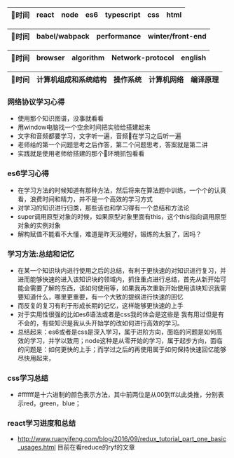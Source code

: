 |时间|react|node|es6|typescript|css|html|
| :--:| :-- | :--:|  :-- | :--:|  :-- | :--:| 


|时间|babel/wabpack|performance|winter/front-end|
| :--:| :-----------: | :-----------: | :-----------:  |


|时间| browser | algorithm | Network-protocol | english |
| :--:| :-----: | :-------: | :--------------: | :-----: |  


|时间| 计算机组成和系统结构 | 操作系统 | 计算机网络 | 编译原理 |
| :--:| :-----: | :-------: | :--------------: | :-----: |  


### 网络协议学习心得
- 使用那个知识图谱，没事就看看
- 用window电脑找一个空余时间把实验给搭建起来
- 文字和音频都要学习，文字听一遍，音频在学习之后听一遍
- 老师给的第一个问题思考之后作答，第二个问题思考，答案就是第二讲
- 实践就是使用老师给搭建的那个环境抓包看看

### es6学习心得
- 在学习方法的时候知道有那种方法，然后将来在算法题中训练，一个个的认真看，浪费时间和精力，并不是一个高效的学习方式
- 对学习的知识进行归类，那些该也和学习得有一个总结和方法论
- super调用原型对象的时候，如果原型对象里面有this，这个this指向调用原型对象的实例对象
- 解构赋值不能看不大懂，难道是昨天没睡好，锻炼的太狠了，困吗？

### 学习方法:总结和记忆
- 在某一个知识块内进行使用之后的总结，有利于更快速的对知识进行复习，并进而能够快速的进入该知识块的领域内，抓住重点进行总结，首先从新开始可能会需要了解的东西，该如何使用等，如果我再次重新开始使用该块知识我需要知道什么，哪里更重要，有一个大致的提纲进行快速的回忆
- 而反复的复习有利于形成长期的记忆，这样能够更快速的上手
- 对于实用性很强的比如es6语法或者是css我的体会是这些是 我有用过但是有不会的，有些知识是我从头开始学的改如何进行高效的学习。
- 总结起来：es6或者是css是深入学习，属于进阶方向，面临的问题是如何高效的学习，并学以致用；node这种是从零开始的学习，属于起步方向，面临的问题是：如何更快的上手；而学过之后的再使用属于如何保持快速回忆能够尽快用起来，
### css学习总结
- #ffffff是十六进制的颜色表示方法，其中前两位是从00到ff以此类推，分别表示red，green，blue；

### react学习进度和总结
- http://www.ruanyifeng.com/blog/2016/09/redux_tutorial_part_one_basic_usages.html   目前在看reduce的ryf的文章